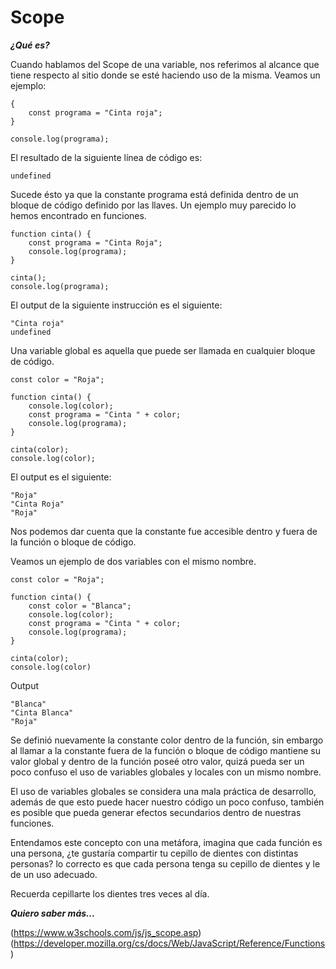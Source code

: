 # Scope #

***¿Qué es?***

Cuando hablamos del Scope de una variable, nos referimos al alcance que tiene respecto al sitio donde se esté haciendo uso de la misma. Veamos un ejemplo:

```
{
    const programa = "Cinta roja";
}

console.log(programa);
```

El resultado de la siguiente línea de código es:

```
undefined
```

Sucede ésto ya que la constante programa está definida dentro de un bloque de código definido por las llaves. Un ejemplo muy parecido lo hemos encontrado en funciones.

```
function cinta() {
    const programa = "Cinta Roja";
    console.log(programa);
}

cinta();
console.log(programa);
```

El output de la siguiente instrucción es el siguiente:

```
"Cinta roja"
undefined
```

Una variable global es aquella que puede ser llamada en cualquier bloque de código.

```
const color = "Roja";

function cinta() {
    console.log(color);
    const programa = "Cinta " + color;
    console.log(programa);
}

cinta(color);
console.log(color);
```

El output es el siguiente:

```
"Roja"
"Cinta Roja"
"Roja"
```

Nos podemos dar cuenta que la constante fue accesible dentro y fuera de la función o bloque de código.

Veamos un ejemplo de dos variables con el mismo nombre.

```
const color = "Roja";

function cinta() {
    const color = "Blanca";
    console.log(color);
    const programa = "Cinta " + color;
    console.log(programa);
}

cinta(color);
console.log(color)
```

Output
```
"Blanca"
"Cinta Blanca"
"Roja"
```

Se definió nuevamente la constante color dentro de la función, sin embargo al llamar a la constante fuera de la función o bloque de código mantiene su valor global y dentro de la función poseé otro valor, quizá pueda ser un poco confuso el uso de variables globales y locales con un mismo nombre.

El uso de variables globales se considera una mala práctica de desarrollo, además de que esto puede hacer nuestro código un poco confuso, también es posible que pueda generar efectos secundarios dentro de nuestras funciones.

Entendamos este concepto con una metáfora, imagina que cada función es una persona, ¿te gustaría compartir tu cepillo de dientes con distintas personas? lo correcto es que cada persona tenga su cepillo de dientes y le de un uso adecuado.

Recuerda cepillarte los dientes tres veces al día.

***Quiero saber más...***

(https://www.w3schools.com/js/js_scope.asp)
(https://developer.mozilla.org/cs/docs/Web/JavaScript/Reference/Functions)